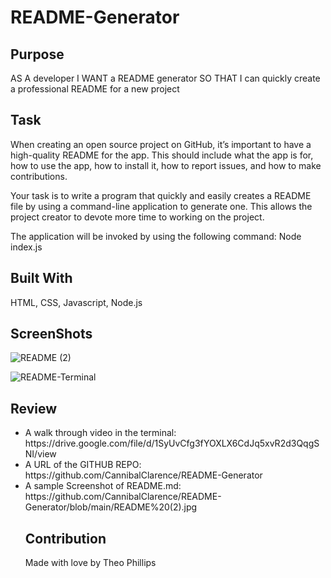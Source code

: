 # README-Generator

## Purpose
AS A developer
I WANT a README generator
SO THAT I can quickly create a professional README for a new project

## Task

When creating an open source project on GitHub, it’s important to have a high-quality README for the app. This should include what the app is for, how to use the app, how to install it, how to report issues, and how to make contributions.

Your task is to write a program that quickly and easily creates a README file by using a command-line application to generate one. This allows the project creator to devote more time to working on the project.

The application will be invoked by using the following command: Node index.js

## Built With
HTML, CSS, Javascript, Node.js

## ScreenShots
![README (2)](https://user-images.githubusercontent.com/100390351/169709874-8a8b441c-ed14-4586-997c-b7c3d905a347.jpg)

![README-Terminal](https://user-images.githubusercontent.com/100390351/169710301-f9aa2a83-22af-42f2-8b2f-518bbcb4ade1.jpg)


## Review

<ul>
  <li>
    A walk through video in the terminal: https://drive.google.com/file/d/1SyUvCfg3fYOXLX6CdJq5xvR2d3QqgSNI/view
  </li>
<li>
  A URL of the GITHUB REPO: https://github.com/CannibalClarence/README-Generator
  </li>
  <li>
    A sample Screenshot of README.md: https://github.com/CannibalClarence/README-Generator/blob/main/README%20(2).jpg
  </li>
  
## Contribution
  Made with love by Theo Phillips

